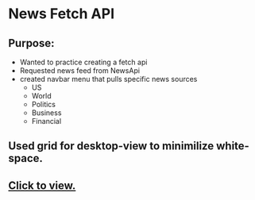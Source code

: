 # News Fetch API

## Purpose:
- Wanted to practice creating a fetch api
- Requested news feed from NewsApi
- created navbar menu that pulls specific news sources
    - US
    - World
    - Politics
    - Business
    - Financial

## Used grid for desktop-view to minimilize white-space.    
        
## [Click to view.](https://vronney.github.io/news-fetch-api/#0)

